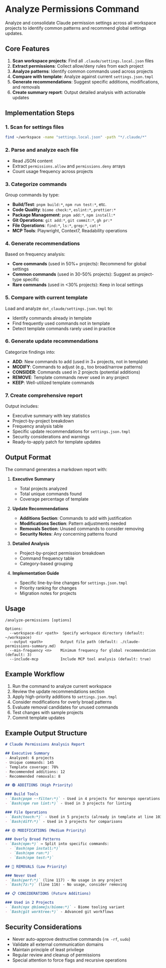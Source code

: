 # Analyze Permissions Command

Analyze and consolidate Claude permission settings across all workspace projects to identify common patterns and recommend global settings updates.

## Core Features

1. **Scan workspace projects**: Find all `.claude/settings.local.json` files
2. **Extract permissions**: Collect allow/deny rules from each project
3. **Analyze patterns**: Identify common commands used across projects
4. **Compare with template**: Analyze against current `settings.json.tmpl`
5. **Generate recommendations**: Suggest specific additions, modifications, and removals
6. **Create summary report**: Output detailed analysis with actionable updates

## Implementation Steps

### 1. Scan for settings files
```bash
find ~/workspace -name "settings.local.json" -path "*/.claude/*"
```

### 2. Parse and analyze each file
- Read JSON content
- Extract `permissions.allow` and `permissions.deny` arrays
- Count usage frequency across projects

### 3. Categorize commands
Group commands by type:
- **Build/Test**: `pnpm build:*`, `npm run test:*`, etc.
- **Code Quality**: `biome check:*`, `eslint:*`, `prettier:*`
- **Package Management**: `pnpm add:*`, `npm install:*`
- **Git Operations**: `git add:*`, `git commit:*`, `gh pr:*`
- **File Operations**: `find:*`, `ls:*`, `grep:*`, `cat:*`
- **MCP Tools**: Playwright, Context7, Readability operations

### 4. Generate recommendations
Based on frequency analysis:
- **Core commands** (used in 50%+ projects): Recommend for global settings
- **Common commands** (used in 30-50% projects): Suggest as project-type specific
- **Rare commands** (used in <30% projects): Keep in local settings

### 5. Compare with current template
Load and analyze `dot_claude/settings.json.tmpl` to:
- Identify commands already in template
- Find frequently used commands not in template
- Detect template commands rarely used in practice

### 6. Generate update recommendations
Categorize findings into:
- **ADD**: New commands to add (used in 3+ projects, not in template)
- **MODIFY**: Commands to adjust (e.g., too broad/narrow patterns)
- **CONSIDER**: Commands used in 2 projects (potential additions)
- **REMOVE**: Template commands never used in any project
- **KEEP**: Well-utilized template commands

### 7. Create comprehensive report
Output includes:
- Executive summary with key statistics
- Project-by-project breakdown
- Frequency analysis table
- Specific update recommendations for `settings.json.tmpl`
- Security considerations and warnings
- Ready-to-apply patch for template updates

## Output Format

The command generates a markdown report with:
1. **Executive Summary**
   - Total projects analyzed
   - Total unique commands found
   - Coverage percentage of template
   
2. **Update Recommendations**
   - **Additions Section**: Commands to add with justification
   - **Modifications Section**: Pattern adjustments needed
   - **Removals Section**: Unused commands to consider removing
   - **Security Notes**: Any concerning patterns found

3. **Detailed Analysis**
   - Project-by-project permission breakdown
   - Command frequency table
   - Category-based grouping

4. **Implementation Guide**
   - Specific line-by-line changes for `settings.json.tmpl`
   - Priority ranking for changes
   - Migration notes for projects

## Usage

```
/analyze-permissions [options]

Options:
  --workspace-dir <path>  Specify workspace directory (default: ~/workspace)
  --output <path>        Output file path (default: ./claude-permissions-summary.md)
  --min-frequency <n>    Minimum frequency for global recommendation (default: 3)
  --include-mcp          Include MCP tool analysis (default: true)
```

## Example Workflow

1. Run the command to analyze current workspace
2. Review the update recommendations section
3. Apply high-priority additions to `settings.json.tmpl`
4. Consider modifications for overly broad patterns
5. Evaluate removal candidates for unused commands
6. Test changes with sample projects
7. Commit template updates

## Example Output Structure

```markdown
# Claude Permissions Analysis Report

## Executive Summary
- Analyzed: 6 projects
- Unique commands: 145
- Template coverage: 78%
- Recommended additions: 12
- Recommended removals: 8

## 🟢 ADDITIONS (High Priority)

### Build Tools
- `Bash(pnpm --filter:*)` - Used in 4 projects for monorepo operations
- `Bash(npm run lint:*)` - Used in 3 projects for linting

### File Operations  
- `Bash(touch:*)` - Used in 5 projects (already in template at line 103)
- `Bash(diff:*)` - Used in 3 projects for comparisons

## 🟡 MODIFICATIONS (Medium Priority)

### Overly Broad Patterns
- `Bash(npm:*)` → Split into specific commands:
  - `Bash(npm install:*)`
  - `Bash(npm run:*)`
  - `Bash(npm test:*)`

## 🔴 REMOVALS (Low Priority)

### Never Used
- `Bash(perf:*)` (line 117) - No usage in any project
- `Bash(7z:*)` (line 116) - No usage, consider removing

## 📋 CONSIDERATIONS (Future Additions)

### Used in 2 Projects
- `Bash(npx @biomejs/biome:*)` - Biome tooling variant
- `Bash(git worktree:*)` - Advanced git workflows
```

## Security Considerations

- Never auto-approve destructive commands (`rm -rf`, `sudo`)
- Validate all external communication domains
- Maintain principle of least privilege
- Regular review and cleanup of permissions
- Special attention to force flags and recursive operations
